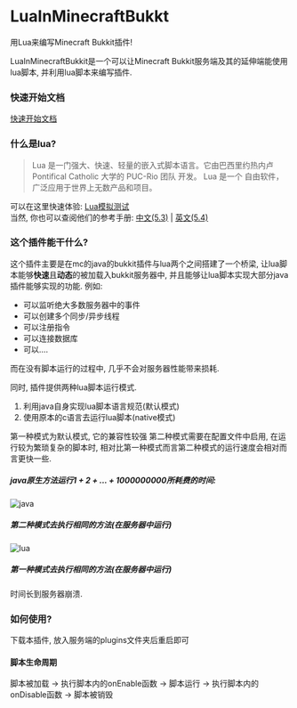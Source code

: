 # LuaInMinecraftBukkt

用Lua来编写Minecraft Bukkit插件!

LuaInMinecraftBukkit是一个可以让Minecraft Bukkit服务端及其的延伸端能使用lua脚本, 并利用lua脚本来编写插件.

### 快速开始文档

[快速开始文档](https://blog.smileyik.tk/?blog=other&album=MinecraftPost&post=LuaInMinecraftBukkit-quickStart)

### 什么是lua?

> Lua 是一门强大、快速、轻量的嵌入式脚本语言。它由巴西里约热内卢 Pontifical Catholic 大学的 PUC-Rio 团队 开发。 Lua 是一个 自由软件， 广泛应用于世界上无数产品和项目。

可以在这里快速体验: [Lua模拟测试](https://wiki.luatos.com/_static/luatos-emulator/lua.html)  
当然, 你也可以查阅他们的参考手册: [中文(5.3)](https://wiki.luatos.com/_static/lua53doc/contents.html) | [英文(5.4)](http://www.lua.org/manual/5.4/manual.html)

### 这个插件能干什么?

这个插件主要是在mc的java的bukkit插件与lua两个之间搭建了一个桥梁, 让lua脚本能够**快速**且**动态**的被加载入bukkit服务器中, 并且能够让lua脚本实现大部分java插件能够实现的功能. 例如:

+ 可以监听绝大多数服务器中的事件
+ 可以创建多个同步/异步线程
+ 可以注册指令
+ 可以连接数据库
+ 可以....

而在没有脚本运行的过程中, 几乎不会对服务器性能带来损耗.

同时, 插件提供两种lua脚本运行模式.

1. 利用java自身实现lua脚本语言规范(默认模式)
2. 使用原本的c语言去运行lua脚本(native模式)

第一种模式为默认模式, 它的兼容性较强
第二种模式需要在配置文件中启用, 在运行较为繁琐复杂的脚本时, 相对比第一种模式而言第二种模式的运行速度会相对而言更快一些.

##### java原生方法运行1 + 2 + ... + 1000000000所耗费的时间:

![java](https://blog.smileyik.tk/blogs/other/markdowns/Minecraft/LuaInMinecraftBukkit/LuaInMinecraftBukkit/cwf9hy.png)

##### 第二种模式去执行相同的方法(在服务器中运行)

![lua](https://blog.smileyik.tk/blogs/blogs/other/markdowns/Minecraft/LuaInMinecraftBukkit/LuaInMinecraftBukkit/oxgyr3.png)

##### 第一种模式去执行相同的方法(在服务器中运行)

时间长到服务器崩溃.

### 如何使用?

下载本插件, 放入服务端的plugins文件夹后重启即可


#### 脚本生命周期

脚本被加载 -> 执行脚本内的onEnable函数 -> 脚本运行 -> 执行脚本内的onDisable函数 -> 脚本被销毁

